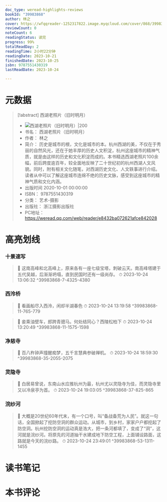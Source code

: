```yaml
---
doc_type: weread-highlights-reviews
bookId: "39983868"
author: 林之
cover: https://wfqqreader-1252317822.image.myqcloud.com/cover/868/39983868/t7_39983868.jpg
reviewCount: 0
noteCount: 6
readingStatus: 读完
progress: 99%
totalReadDay: 2
readingTime: 2小时22分钟
readingDate: 2023-10-21
finishedDate: 2023-10-25
isbn: 9787551430319
lastReadDate: 2023-10-24

---
```

# 元数据
> [!abstract] 西湖老照片（旧时明月）
> - ![ 西湖老照片（旧时明月）|200](https://wfqqreader-1252317822.image.myqcloud.com/cover/868/39983868/t7_39983868.jpg)
> - 书名： 西湖老照片（旧时明月）
> - 作者： 林之
> - 简介： 历史是城市的根，文化是城市的本。杭州西湖的美，不仅在于秀丽的自然风光，还在于她丰厚的历史人文积淀，杭州这座城市的精神气质，就是由这样的历史和文化积淀而成的。本书精选西湖老照片100余幅，前后跨度逾百年，较全面地反映了二十世纪初的杭州西湖人文风貌。同时，附有相关文化随笔，对西湖历史文化、人文轶事进行介绍。读者从中可以了解这座城市连绵不绝的历史文脉，感受到这座城市的精神气质和文化内涵。
> - 出版时间 2020-10-01 00:00:00
> - ISBN： 9787551430319
> - 分类： 艺术-摄影
> - 出版社： 浙江摄影出版社
> - PC地址：https://weread.qq.com/web/reader/e8432ba072621afce842028

# 高亮划线

### 十景速写

> 📌 这南高峰和北高峰上，原来各有一座七级宝塔，刺破云天。南高峰塔建于五代吴越，后渐渐坍塌，直到民国时还有一级尚存。 
> ⏱ 2023-10-24 13:06:32 ^39983868-7-4325-4380

### 西泠桥

> 📌 看画船尽入西泠，闲却半湖春色 
> ⏱ 2023-10-24 13:19:58 ^39983868-11-765-779

> 📌 妾乘油壁车，郎跨青骢马。何处结同心？西陵松柏下 
> ⏱ 2023-10-24 13:20:49 ^39983868-11-1575-1598

### 净慈寺

> 📌 百八杵钟声撞醒痴梦，五千言慧典参破禅机。 
> ⏱ 2023-10-24 18:59:30 ^39983868-35-2055-2075

### 灵隐寺

> 📌 白居易曾说，东南山水应推杭州为最，杭州尤以灵隐寺为佳，而灵隐寺里又以冷泉亭为首。 
> ⏱ 2023-10-24 19:03:05 ^39983868-37-825-865

### 浣纱河

> 📌 大概是20世纪60年代末，有一个口号，叫“备战备荒为人民”。就这一句话，全国掀起了挖防空洞的群众运动。从城市，到乡村，家家户户都挖起了防空洞。杭州挖防空洞的运动真是浩大，把一条河都填了，变成了“洞”，这河就是浣纱河。将原先的河道抽干水建成地下防空工程，上面铺设路面，这路就是今天的浣纱路。 
> ⏱ 2023-10-24 23:49:01 ^39983868-53-1311-1455

# 读书笔记

# 本书评论
